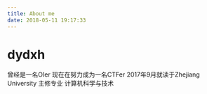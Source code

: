 ```yaml
---
title: About me
date: 2018-05-11 19:17:33
---
```

# dydxh
曾经是一名OIer
现在在努力成为一名CTFer
2017年9月就读于Zhejiang University
主修专业 计算机科学与技术
